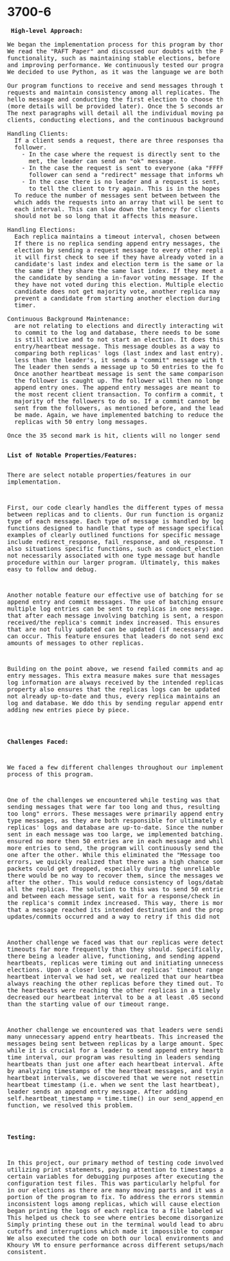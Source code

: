 # 3700-6

<pre><b> High-level Approach: </b>

We began the implementation process for this program by thoroughly understanding the RAFT Protocol.
We read the "RAFT Paper" and discussed our doubts with the Professor and TAs. Then, we implemented basic
functionality, such as maintaining stable elections, before moving on to implementing maintaining logs,
and improving performance. We continuously tested our program during the entire implementation process. 
We decided to use Python, as it was the language we are both most familiar and comfortable with.

Our program functions to receive and send messages through the port to fulfill client get and put
requests and maintain consistency among all replicates. The program starts with all replicas sending a 
hello message and conducting the first election to choose the first leader within a 5 second timespan 
(more details will be provided later). Once the 5 seconds are up, clients start sending them requests. 
The next paragraphs will detail all the individual moving parts of the program, including handling 
clients, conducting elections, and the continuous background maintenance.

Handling Clients:
  If a client sends a request, there are three responses that can be given from a leader or a 
  follower.
    - In the case where the request is directly sent to the active leader, once a commit quorum is 
      met, the leader can send an "ok" message.
    - In the case the request is sent to everyone (aka "FFFF") and there is an active leader, a 
      follower can send a "redirect" message that informs who the current leader is.
    - In the case there is no leader and a request is sent, a "fail" message will be sent by a replica
      to tell the client to try again. This is in the hopes that a new leader will be elected to respond. 
  To reduce the number of messages sent between between the leader and replicas, we implemented batching 
  which adds the requests into an array that will be sent to all followers to update a "batch" of entries 
  each interval. This can slow down the latency for clients if messages are dropped. However, the delay 
  should not be so long that it affects this measure.

Handling Elections:
  Each replica maintains a timeout interval, chosen between 0.2 and 0.6 seconds, at random.
  If there is no replica sending append entry messages, the replica that times out first will start an
  election by sending a request message to every other replica. If a replica receives a request message
  it will first check to see if they have already voted in a given term. Then they check if the 
  candidate's last index and election term is the same or larger than its own and if the last entry is 
  the same if they share the same last index. If they meet all requirements, the follower will vote for 
  the candidate by sending a in-favor voting message. If the follower does not vote for the candidate, 
  they have not voted during this election. Multiple elections can happen at the same time. So, if the 
  candidate does not get majority vote, another replica may be chosen via the same requirements. To 
  prevent a candidate from starting another election during the same term, they reset their timeout 
  timer. 

Continuous Background Maintenance:
  are not relating to elections and directly interacting with clients. While there are no new entries
  to commit to the log and database, there needs to be some way for the leader to tell the followers it
  is still active and to not start an election. It does this in the form of an empty append 
  entry/heartbeat message. This message doubles as a way to keep follower's logs updated by continuously 
  comparing both replicas' logs (last index and last entry). If the follower's values are not equal or 
  less than the leader's, it sends a "commit" message with the quorum field being false to the leader. 
  The leader then sends a message up to 50 entries to the follower to update their logs and database. 
  Once another heartbeat message is sent the same comparison is made and the cycle will continue until 
  the follower is caught up. The follower will then no longer respond to heartbeat messages and only to 
  append entry ones. The append entry messages are meant to add new entries to keep everyone updated with 
  the most recent client transaction. To confirm a commit, there needs to be a quorum made up of a 
  majority of the followers to do so. If a commit cannot be agreed upon, more commit messages will be 
  sent from the followers, as mentioned before, and the leader will attempt again until a commit could 
  be made. Again, we have implemented batching to reduce the number of messages being sent between 
  replicas with 50 entry long messages. 
  
Once the 35 second mark is hit, clients will no longer send requests and the program comes to an end.   

</pre><pre><b>List of Notable Properties/Features:</b>

There are select notable properties/features in our implementation.

  First, our code clearly handles the different types of messages sent between replicas and to clients. 
  Our run function is organized by the type of each message. Each type of message is handled by logical 
  functions designed to handle that  type of message specifically. Some examples of clearly outlined 
  functions for specific message types include redirect_response, fail_response, and ok_response. There 
  are also situations specific functions, such as conduct_election, that are not necessarily associated 
  with one type message but handle a particular procedure within our larger program. Ultimately, this 
  makes our code easy to follow and debug. 

  Another notable feature our effective use of batching for sending append entry and commit messages. 
  The use of batching ensures that multiple log entries can be sent to replicas in one message. We ensure, 
  that after each message involving batching is sent, a response is received/the replica's commit index 
  increased. This ensures the replicas that are not fully updated can be updated (if necessary) and a 
  commit can occur. This feature ensures that leaders do not send excessive amounts of messages to other 
  replicas.

  Building on the point above, we resend failed commits and append entry messages. This extra measure 
  makes sure that messages containing log information are always received by the intended replicas. 
  This property also ensures that the replicas logs can be updated if they are not already up-to-date 
  and thus, every replica maintains an up-to-date log and database. We ddo this by sending regular 
  append entries and adding new entries piece by piece.

</pre><pre><b>Challenges Faced:</b>

We faced a few different challenges throughout our implementation process of this program.

  One of the challenges we encountered while testing was that we sending messages that were far too long 
  and thus, resulting in "Message too long" errors. These messages were primarily append entry and commit 
  type messages, as they are both responsible for ultimately ensuring replicas' logs and database are 
  up-to-date. Since the number of entries sent in each message was too large, we implemented batching. This 
  ensured no more then 50 entries are in each message and while there are more entries to send, the program 
  will continuously send these messages one after the other. While this eliminated the "Message too long" 
  errors, we quickly realized that there was a high chance some of these packets could get dropped, 
  especially during the unreliable tests, and there would be no way to recover them, since the messages 
  were sent one after the other. This would reduce consistency of logs/database among all the replicas. 
  The solution to this was to send 50 entries at a time, and between each message sent, wait for a 
  response/check in on whether the replica's commit index increased. This way, there is more assurance that 
  a message reached its intended destination and the proper updates/commits occurred and a way to retry if 
  this did not occur.
  
  Another challenge we faced was that our replicas were detecting timeouts far more frequently than they 
  should. Specifically, despite there being a leader alive, functioning, and sending append entry heartbeats, 
  replicas were timing out and initiating unnecessary elections. Upon a closer look at our replicas' timeout 
  range and the heartbeat interval we had set, we realized that our heartbeats were not always reaching the 
  other replicas before they timed out. To ensure that the heartbeats were reaching the other replicas in a 
  timely fashion, we decreased our heartbeat interval to be a at least .05 seconds smaller than the starting 
  value of our timeout range. 

  Another challenge we encountered was that leaders were sending too many unnecessary append entry heartbeats. 
  This increased the number of messages being sent between replicas by a large amount. Specifically, while it 
  is crucial for a leader to send append entry heartbeats at some time interval, our program was resulting in 
  leaders sending more heartbeats than just one after each heartbeat interval. After debugging by analyzing 
  timestamps of the heartbeat messages, and trying different heartbeat intervals, we discovered that we were 
  not resetting the heartbeat timestamp (i.e. when we sent the last heartbeat), when a leader sends an append 
  entry message. After adding self.heartbeat_timestamp = time.time() in our send_append_entry function, we 
  resolved this problem.

</pre><pre><b>Testing:</b>

In this project, our primary method of testing code involved utilizing print statements, paying 
attention to timestamps and states of certain variables for debugging purposes after executing the 
provided configuration test files. This was particularly helpful for finding bugs in our elections 
as there are many moving parts and it was a challenging portion of the program to fix. To address 
the errors stemming from inconsistent logs among replicas, which will cause election issues, we began 
printing the logs of each replica to a file labeled with its ID. This helped us check to see where 
entries become disorganized or lost. Simply printing these out in the terminal would lead to abrupt 
line cutoffs and interruptions which made it impossible to compare the logs. We also executed the code 
on both our local environments and on the Khoury VM to ensure performance across different 
setups/machines remain consistent.
</pre>

